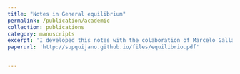 ```yaml
---
title: "Notes in General equilibrium"
permalink: /publication/academic
collection: publications
category: manuscripts 
excerpt: 'I developed this notes with the colaboration of Marcelo Gallardo (PUCP). It contains a basic and introductory proof of the Brouwer Fixed Point Theorem under its specific application in general equilibrium theory (GE). Furthemore, we focus on showing the existence of a unique equilibrium under certain conditions and assumptions. The purpose was to present to the interested student the mathematical architecture that supports GE'    
paperurl: 'http://supquijano.github.io/files/equilibrio.pdf'


---
```



